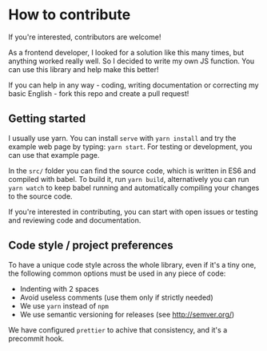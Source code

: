 # How to contribute
If you're interested, contributors are welcome!
  
As a frontend developer, I looked for a solution like this many times, but anything worked really well. So I decided to write my own JS function.
You can use this library and help make this better!
  
If you can help in any way - coding, writing documentation or correcting my basic English - fork this repo and create a pull request!

## Getting started
I usually use yarn. You can install `serve` with ```yarn install``` and try the example web page by typing: ```yarn start```.
For testing or development, you can use that example page.

In the `src/` folder you can find the source code, which is written in ES6 and compiled with babel. To build it, run `yarn build`, alternatively you can run `yarn watch` to keep babel running and automatically compiling your changes to the source code.
  
If you're interested in contributing, you can start with open issues or testing and reviewing code and documentation.

## Code style / project preferences
To have a unique code style across the whole library, even if it's a tiny one, the following common options must be used in any piece of code:
- Indenting with 2 spaces
- Avoid useless comments (use them only if strictly needed)
- We use `yarn` instead of `npm`
- We use semantic versioning for releases (see http://semver.org/)
  
We have configured `prettier` to achive that consistency, and it's a precommit hook.
